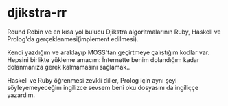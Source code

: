 # djikstra-rr
Round Robin ve en kısa yol bulucu Djikstra algoritmalarının Ruby, Haskell ve Prolog'da gerçeklenmesi(implement edilmesi).

Kendi yazdığım ve araklayıp MOSS'tan geçirtmeye çalıştığım kodlar var. Hepsini birlikte yükleme amacım: İnternette benim dolandığım kadar dolanmanıza gerek kalmamasını sağlamak..

Haskell ve Ruby öğrenmesi zevkli diller, Prolog için aynı şeyi söyleyemeyeceğim ingilizce sevsem beni oku dosyasını da ingiliççe yazardım. 
